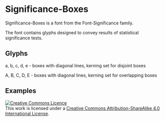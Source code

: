 # Significance-Boxes

Significance-Boxes is a font from the Font-Significance family. 

The font contains glyphs designed to convey results of statistical significance tests.


## Glyphs

a, b, c, d, e - boxes with diagonal lines, kerning set for disjoint boxes

A, B, C, D, E - boxes with diagonal lines, kerning set for overlapping boxes


## Examples


<a rel="license" href="http://creativecommons.org/licenses/by-sa/4.0/"><img alt="Creative Commons Licence" style="border-width:0" src="https://i.creativecommons.org/l/by-sa/4.0/88x31.png" /></a><br />This work is licensed under a <a rel="license" href="http://creativecommons.org/licenses/by-sa/4.0/">Creative Commons Attribution-ShareAlike 4.0 International License</a>.
